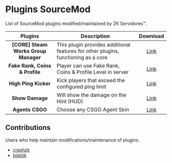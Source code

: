 # Plugins SourceMod
List of SourceMod plugins modified/maintained by ZK Servidores™.

Plugins | Description | Download
:--------: | -------- | :--------:	
**[CORE] Steam Works Group Manager** | This plugin provides additional features for other plugins, functioning as a core | [Link](https://github.com/zkservidores-clientes/SWGM)
**Fake Rank, Coins & Profile** | Player can use Fake Rank, Coins & Profile Level in server | [Link](https://github.com/zkservidores-clientes/Fake-Rank-Coins-Profile)
**High Ping Kicker** | Kick players that exceed the configured ping limit | [Link](https://github.com/zkservidores-clientes/High-Ping-Kicker)
**Show Damage** | Will show the damage on the Hint (HUD) | [Link](https://github.com/zkservidores-clientes/Show-Damage)
**Agents CSGO** | Choose any CSGO Agent Skin | [Link](https://github.com/zkservidores-clientes/Agents-CSGO)

## Contributions
Users who help maintain modifications/maintenance of plugins.
- [crashzk](https://github.com/crashzk)
- [biielzk](https://github.com/biielzk)